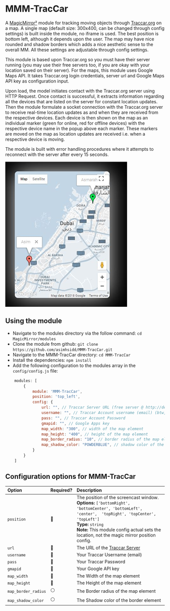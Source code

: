 # MMM-TracCar
A [MagicMirror²](https://github.com/MichMich/MagicMirror/) module for tracking moving objects through [Traccar.org](http://www.traccar.org) on a map. A single map (default size: 300x400, can be changed through config settings) is built inside the module, no iframe is used. The best position is bottom left, although it depends upon the user. The map may have nice rounded and shadow borders which adds a nice aesthetic sense to the overall MM. All these settings are adjustable through config settings.

This module is based upon Traccar.org so you must have their server running (you may use their free servers too, if you are  okay with your location saved on their server). For the maps, this module uses Google Maps API. It takes Traccar.org login credentials, server url and Google Maps API key as configuration input.

Upon load, the model initiates contact with the Traccar.org server using HTTP Request. Once contact is successful, it extracts information regarding all the devices that are listed on the server for constant location updates. Then the module formulate a socket connection with the Traccar.org server to receive real-time location updates as and when they are received from the respective devices. Each device is then shown on the map as an individual marker (green for online, red for offline devices) with the respective device name in the popup above each marker. These markers are moved on the map as location updates are received i.e. when a respective device is moving.

The module is built with error handling procedures where it attempts to reconnect with the server after every 15 seconds.

![picture](Capture.JPG)

## Using the module

* Navigate to the modules directory via the follow command: `cd MagicMirror/modules`
* Clone the module from github: `git clone https://github.com/asimhsidd/MMM-TracCar.git`
* Navigate to the MMM-TracCar directory: `cd MMM-TracCar`
* Install the dependencies: `npm install`
* Add the following configuration to the modules array in the `config/config.js` file:
```js
    modules: [
        {
			module: 'MMM-TracCar',
			position: 'top_left',
			config: {
				url: "", // Traccar Server URL (free server @ http://demo5.traccar.org )
				username: "", // Traccar Account username (email) (btw, there is a free account option too!) :)
				pass: "", // Traccar Account Password
				gmapid: "", // Google Apps key
				map_width: "300", // width of the map element
				map_height: "400", // height of the map element
				map_border_radius: "10", // border radius of the map element (optional)
				map_shadow_color: "POWDERBLUE", // shadow color of the border element (optional)
			}
        }
    ]
```

## Configuration options for MMM-TracCar

| Option    	| Required? | Description |
|:------------- |:--------- |:----------- |
| `position`	| :red_circle: | The position of the screencast window. <br>**Options:** `['bottomRight', 'bottomCenter', 'bottomLeft', 'center',  'topRight', 'topCenter', 'topLeft']` <br>**Type:** `string` <br>**Note:** This module config actual sets the location, not the magic mirror position config. |
| `url`  	| :red_circle: | The URL of the [Traccar Server](https://www.traccar.org/demo-server/) |
| `username`   	| :red_circle: | Your Traccar Username (email) |
| `pass`   	| :red_circle: | Your Traccar Password |
| `gmapid`   	| :red_circle: | Your Google API key |
| `map_width`   	| :red_circle: | The Width of the map element |
| `map_height`   	| :red_circle: | The Height of the map element |
| `map_border_radius`   | :white_circle: | The Border radius of the map element |
| `map_shadow_color`   	| :white_circle: | The Shadow color of the border element |
